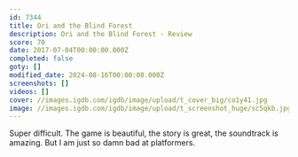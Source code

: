 ```yaml
---
id: 7344
title: Ori and the Blind Forest
description: Ori and the Blind Forest - Review
score: 70
date: 2017-07-04T00:00:00.000Z
completed: false
goty: []
modified_date: 2024-08-16T00:00:00.000Z
screenshots: []
videos: []
cover: //images.igdb.com/igdb/image/upload/t_cover_big/co1y41.jpg
image: //images.igdb.com/igdb/image/upload/t_screenshot_huge/sc5qkb.jpg
---
```

Super difficult. The game is beautiful, the story is great, the soundtrack is amazing. But I am just so damn bad at platformers.